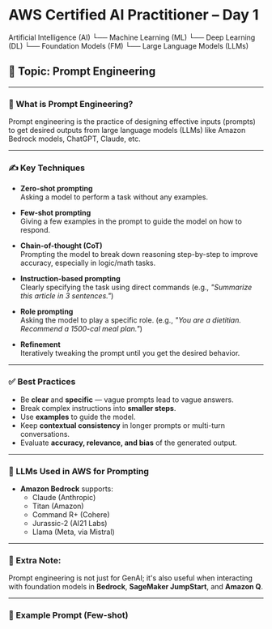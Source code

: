 # AWS Certified AI Practitioner – Day 1


Artificial Intelligence (AI)
    └── Machine Learning (ML)
         └── Deep Learning (DL)
              └── Foundation Models (FM)
                   └── Large Language Models (LLMs)


## 🧠 Topic: Prompt Engineering

---

### 📌 What is Prompt Engineering?

Prompt engineering is the practice of designing effective inputs (prompts) to get desired outputs from large language models (LLMs) like Amazon Bedrock models, ChatGPT, Claude, etc.

---

### ✍️ Key Techniques

- **Zero-shot prompting**  
  Asking a model to perform a task without any examples.

- **Few-shot prompting**  
  Giving a few examples in the prompt to guide the model on how to respond.

- **Chain-of-thought (CoT)**  
  Prompting the model to break down reasoning step-by-step to improve accuracy, especially in logic/math tasks.

- **Instruction-based prompting**  
  Clearly specifying the task using direct commands (e.g., *"Summarize this article in 3 sentences."*)

- **Role prompting**  
  Asking the model to play a specific role. (e.g., *"You are a dietitian. Recommend a 1500-cal meal plan."*)

- **Refinement**  
  Iteratively tweaking the prompt until you get the desired behavior.

---

### ✅ Best Practices

- Be **clear** and **specific** — vague prompts lead to vague answers.
- Break complex instructions into **smaller steps**.
- Use **examples** to guide the model.
- Keep **contextual consistency** in longer prompts or multi-turn conversations.
- Evaluate **accuracy, relevance, and bias** of the generated output.

---
### 🤖 LLMs Used in AWS for Prompting

- **Amazon Bedrock** supports:
  - Claude (Anthropic)
  - Titan (Amazon)
  - Command R+ (Cohere)
  - Jurassic-2 (AI21 Labs)
  - Llama (Meta, via Mistral)

---

### 🧠 Extra Note:

Prompt engineering is not just for GenAI; it's also useful when interacting with foundation models in **Bedrock**, **SageMaker JumpStart**, and **Amazon Q**.

---
### 🧪 Example Prompt (Few-shot)

